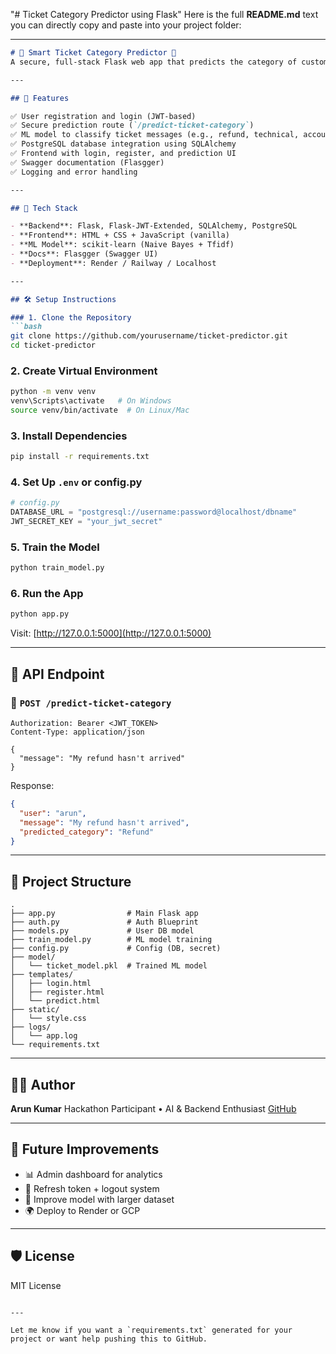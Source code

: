 "# Ticket Category Predictor using Flask" 
Here is the full **README.md** text you can directly copy and paste into your project folder:

---

````markdown
# 🧠 Smart Ticket Category Predictor 🎫  
A secure, full-stack Flask web app that predicts the category of customer support tickets using a machine learning model. Built with JWT authentication, PostgreSQL, and a simple HTML frontend.

---

## 🚀 Features

✅ User registration and login (JWT-based)  
✅ Secure prediction route (`/predict-ticket-category`)  
✅ ML model to classify ticket messages (e.g., refund, technical, account)  
✅ PostgreSQL database integration using SQLAlchemy  
✅ Frontend with login, register, and prediction UI  
✅ Swagger documentation (Flasgger)  
✅ Logging and error handling

---

## 🧰 Tech Stack

- **Backend**: Flask, Flask-JWT-Extended, SQLAlchemy, PostgreSQL  
- **Frontend**: HTML + CSS + JavaScript (vanilla)  
- **ML Model**: scikit-learn (Naive Bayes + Tfidf)  
- **Docs**: Flasgger (Swagger UI)  
- **Deployment**: Render / Railway / Localhost

---

## 🛠️ Setup Instructions

### 1. Clone the Repository
```bash
git clone https://github.com/yourusername/ticket-predictor.git
cd ticket-predictor
````

### 2. Create Virtual Environment

```bash
python -m venv venv
venv\Scripts\activate   # On Windows
source venv/bin/activate  # On Linux/Mac
```

### 3. Install Dependencies

```bash
pip install -r requirements.txt
```

### 4. Set Up `.env` or config.py

```python
# config.py
DATABASE_URL = "postgresql://username:password@localhost/dbname"
JWT_SECRET_KEY = "your_jwt_secret"
```

### 5. Train the Model

```bash
python train_model.py
```

### 6. Run the App

```bash
python app.py
```

Visit: [http://127.0.0.1:5000](http://127.0.0.1:5000)

---

## 🧪 API Endpoint

### 🔐 `POST /predict-ticket-category`

```http
Authorization: Bearer <JWT_TOKEN>
Content-Type: application/json

{
  "message": "My refund hasn't arrived"
}
```

Response:

```json
{
  "user": "arun",
  "message": "My refund hasn't arrived",
  "predicted_category": "Refund"
}
```

---

## 📁 Project Structure

```
.
├── app.py                # Main Flask app
├── auth.py               # Auth Blueprint
├── models.py             # User DB model
├── train_model.py        # ML model training
├── config.py             # Config (DB, secret)
├── model/
│   └── ticket_model.pkl  # Trained ML model
├── templates/
│   ├── login.html
│   ├── register.html
│   └── predict.html
├── static/
│   └── style.css
├── logs/
│   └── app.log
└── requirements.txt
```

---

## 👨‍💻 Author

**Arun Kumar**
Hackathon Participant • AI & Backend Enthusiast
 [GitHub](https://github.com/Arunkumar512005)

---

## 🏁 Future Improvements

* 📊 Admin dashboard for analytics
* 🔁 Refresh token + logout system
* 🧠 Improve model with larger dataset
* 🌍 Deploy to Render or GCP

---

## 🛡️ License

MIT License

```

---

Let me know if you want a `requirements.txt` generated for your project or want help pushing this to GitHub.
```
